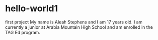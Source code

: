# hello-world1
first project
My name is Aleah Stephens and I am 17 years old. I am currently a junior at Arabia Mountain High School and am enrolled in the TAG Ed program.
